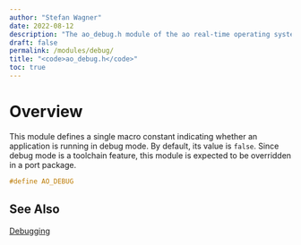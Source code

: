```yaml
---
author: "Stefan Wagner"
date: 2022-08-12
description: "The ao_debug.h module of the ao real-time operating system."
draft: false
permalink: /modules/debug/
title: "<code>ao_debug.h</code>"
toc: true
---
```


# Overview

This module defines a single macro constant indicating whether an application is running in debug mode. By default, its value is `false`. Since debug mode is a toolchain feature, this module is expected to be overridden in a port package.

```c
#define AO_DEBUG
```

## See Also

[Debugging](../debugging.md)

